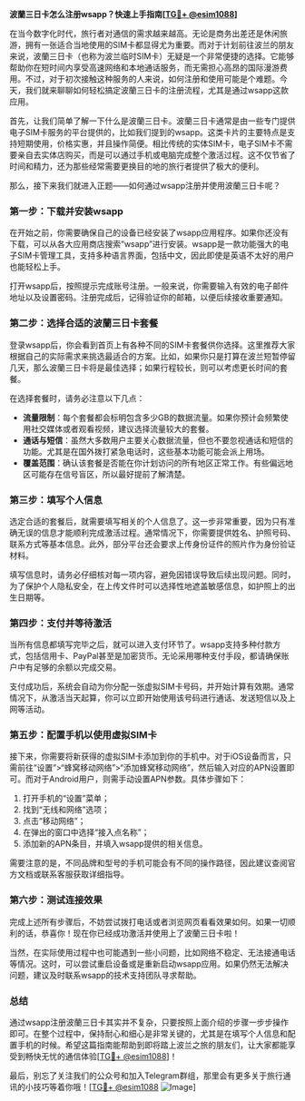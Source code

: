 **波蘭三日卡怎么注册wsapp？快速上手指南[[TG💪+ @esim1088](https://t.me/s/esim1088)]**

在当今数字化时代，旅行者对通信的需求越来越高。无论是商务出差还是休闲旅游，拥有一张适合当地使用的SIM卡都显得尤为重要。而对于计划前往波兰的朋友来说，波蘭三日卡（也称为波兰临时SIM卡）无疑是一个非常便捷的选择。它能够帮助你在短时间内享受高速网络和本地通话服务，而无需担心高昂的国际漫游费用。不过，对于初次接触这种服务的人来说，如何注册和使用可能是个难题。今天，我们就来聊聊如何轻松搞定波蘭三日卡的注册流程，尤其是通过wsapp这款应用。

首先，让我们简单了解一下什么是波蘭三日卡。波蘭三日卡通常是由一些专门提供电子SIM卡服务的平台提供的，比如我们提到的wsapp。这类卡片的主要特点是支持短期使用，价格实惠，并且操作简便。相比传统的实体SIM卡，电子SIM卡不需要亲自去实体店购买，而是可以通过手机或电脑完成整个激活过程。这不仅节省了时间和精力，还为那些经常需要更换目的地的旅行者提供了极大的便利。

那么，接下来我们就进入正题——如何通过wsapp注册并使用波蘭三日卡呢？

### **第一步：下载并安装wsapp**
在开始之前，你需要确保自己的设备已经安装了wsapp应用程序。如果你还没有下载，可以从各大应用商店搜索“wsapp”进行安装。wsapp是一款功能强大的电子SIM卡管理工具，支持多种语言界面，包括中文，因此即使是英语不太好的用户也能轻松上手。

打开wsapp后，按照提示完成账号注册。一般来说，你需要输入有效的电子邮件地址以及设置密码。注册完成后，记得验证你的邮箱，以便后续接收重要通知。

### **第二步：选择合适的波蘭三日卡套餐**
登录wsapp后，你会看到首页上有各种不同的SIM卡套餐供你选择。这里推荐大家根据自己的实际需求来挑选最适合的方案。比如，如果你只是打算在波兰短暂停留几天，那么波蘭三日卡将是最佳选择；如果行程较长，则可以考虑更长时间的套餐。

在选择套餐时，请务必注意以下几点：
- **流量限制**：每个套餐都会标明包含多少GB的数据流量。如果你预计会频繁使用社交媒体或者观看视频，建议选择流量较大的套餐。
- **通话与短信**：虽然大多数用户主要关心数据流量，但也不要忽视通话和短信的功能。尤其是在国外拨打紧急电话时，这些基本功能可能会派上用场。
- **覆盖范围**：确认该套餐是否能在你计划访问的所有地区正常工作。有些偏远地区可能存在信号盲区，所以最好提前了解清楚。

### **第三步：填写个人信息**
选定合适的套餐后，就需要填写相关的个人信息了。这一步非常重要，因为只有准确无误的信息才能顺利完成激活过程。通常情况下，你需要提供姓名、护照号码、联系方式等基本信息。此外，部分平台还会要求上传身份证件的照片作为身份验证材料。

填写信息时，请务必仔细核对每一项内容，避免因错误导致后续出现问题。同时，为了保护个人隐私安全，在上传文件时可以选择性地遮盖敏感信息，如护照上的出生日期等。

### **第四步：支付并等待激活**
当所有信息都填写完毕之后，就可以进入支付环节了。wsapp支持多种付款方式，包括信用卡、PayPal甚至是加密货币。无论采用哪种支付手段，都请确保账户中有足够的余额以完成交易。

支付成功后，系统会自动为你分配一张虚拟SIM卡号码，并开始计算有效期。通常情况下，从激活当天起算，你可以立即开始使用该号码进行通话、发送短信以及上网等活动。

### **第五步：配置手机以使用虚拟SIM卡**
接下来，你需要将新获得的虚拟SIM卡添加到你的手机中。对于iOS设备而言，只需前往“设置”>“蜂窝移动网络”>“添加蜂窝移动网络”，然后输入对应的APN设置即可。而对于Android用户，则需手动设置APN参数。具体步骤如下：
1. 打开手机的“设置”菜单；
2. 找到“无线和网络”选项；
3. 点击“移动网络”；
4. 在弹出的窗口中选择“接入点名称”；
5. 添加新的APN条目，并填入wsapp提供的相关信息。

需要注意的是，不同品牌和型号的手机可能会有不同的操作路径，因此建议查阅官方文档或联系客服获取详细指导。

### **第六步：测试连接效果**
完成上述所有步骤后，不妨尝试拨打电话或者浏览网页看看效果如何。如果一切顺利的话，恭喜你！现在你已经成功激活并使用上了波蘭三日卡啦！

当然，在实际使用过程中也可能遇到一些小问题，比如网络不稳定、无法接通电话等情况。这时，可以尝试重启设备或是重新启动wsapp应用。如果仍然无法解决问题，建议及时联系wsapp的技术支持团队寻求帮助。

### **总结**
通过wsapp注册波蘭三日卡其实并不复杂，只要按照上面介绍的步骤一步步操作即可。在整个过程中，保持耐心和细心是非常关键的，尤其是在填写个人信息和配置手机的时候。希望这篇指南能帮助到即将踏上波兰之旅的朋友们，让大家都能享受到畅快无忧的通信体验[[TG💪+ @esim1088](https://t.me/s/esim1088)]！

最后，别忘了关注我们的公众号和加入Telegram群组，那里会有更多关于旅行通讯的小技巧等着你哦！[[TG💪+ @esim1088](https://t.me/s/esim1088) ![Image](https://i.postimg.cc/4NQfJmqS/Snipaste-2025-05-13-00-14-12.png)]